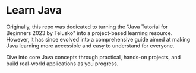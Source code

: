 # Learn Java

Originally, this repo was dedicated to turning the "Java Tutorial for Beginners 2023 by Telusko" into a project-based learning resource. However, it has since evolved into a comprehensive guide aimed at making Java learning more accessible and easy to understand for everyone.

Dive into core Java concepts through practical, hands-on projects, and build real-world applications as you progress.
